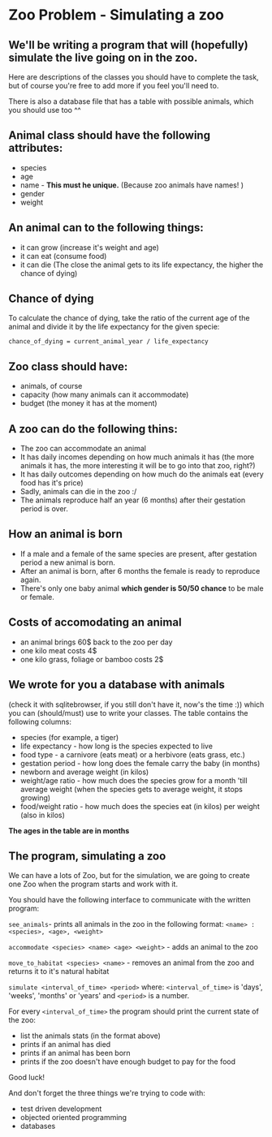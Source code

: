 # Zoo Problem - Simulating a zoo


## We'll be writing a program that will (hopefully) simulate the live going on in the zoo.

Here are descriptions of the classes you should have to complete the task, but
of course you're free to add more if you feel you'll need to.

There is also a database file that has a table with possible animals, which
you should use too ^^


## Animal class should have the following attributes:

* species
* age
* name - __This must he unique.__ (Because zoo animals have names! )
* gender
* weight

## An animal can to the following things:

* it can grow (increase it's weight and age)
* it can eat (consume food)
* it can die (The close the animal gets to its life expectancy, the higher the chance of dying)

## Chance of dying

To calculate the chance of dying, take the ratio of the current age of the animal and divide it by the life expectancy for the given specie:

```
chance_of_dying = current_animal_year / life_expectancy
```

## Zoo class should have:

* animals, of course
* capacity (how many animals can it accommodate)
* budget (the money it has at the moment)

## A zoo can do the following thins:


* The zoo can accommodate an animal
* It has daily incomes depending on how much animals it has (the more animals it has, the more interesting it will be to go into that zoo, right?)
* It has daily outcomes depending on how much do the animals eat (every food has it's price)
* Sadly, animals can die in the zoo :/
* The animals reproduce half an year (6 months) after their gestation period is over.

## How an animal is born

* If a male and a female of the same species are present,
after gestation period a new animal is born.
* After an animal is born, after 6 months the female is ready
to reproduce again.
* There's only one baby animal __which gender is 50/50 chance__ to be male or female.

## Costs of accomodating an animal

* an animal brings 60$ back to the zoo per day
* one kilo meat costs 4$
* one kilo grass, foliage or bamboo costs 2$

## We wrote for you a database with animals
(check it with sqlitebrowser, if you still don't
have it, now's the time :)) which you can (should/must) use to write your classes.
The table contains the following columns:
* species (for example, a tiger)
* life expectancy - how long is the species expected to live
* food type - a carnivore (eats meat) or a herbivore (eats grass, etc.)
* gestation period - how long does the female carry the baby (in months)
* newborn and average weight (in kilos)
* weight/age ratio - how much does the species grow for a month 'till average weight
(when the species gets to average weight, it stops growing)
* food/weight ratio - how much does the species eat (in kilos) per weight (also in kilos)

__The ages in the table are in months__


## The program, simulating a zoo

We can have a lots of Zoo, but for the simulation, we are going to create one Zoo when the program starts and work with it.

You should have the following interface to communicate with the written program:

`see_animals`- prints all animals in the zoo in the following format: `<name> : <species>, <age>, <weight>`

`accommodate <species> <name> <age> <weight>` - adds an animal to the zoo

`move_to_habitat <species> <name>` - removes an animal from the zoo and returns it to it's natural habitat

`simulate <interval_of_time> <period>` where:
`<interval_of_time>` is 'days', 'weeks', 'months' or 'years' and `<period>` is a number.

For every `<interval_of_time>` the program should print the current state of the zoo:

* list the animals stats (in the format above)
* prints if an animal has died
* prints if an animal has been born
* prints if the zoo doesn't have enough budget to pay for the food

Good luck!

And don't forget the three things we're trying to code with:
* test driven development
* objected oriented programming
* databases
